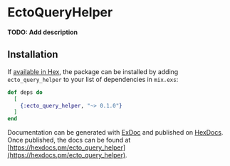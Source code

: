 # EctoQueryHelper

**TODO: Add description**

## Installation

If [available in Hex](https://hex.pm/docs/publish), the package can be installed
by adding `ecto_query_helper` to your list of dependencies in `mix.exs`:

```elixir
def deps do
  [
    {:ecto_query_helper, "~> 0.1.0"}
  ]
end
```

Documentation can be generated with [ExDoc](https://github.com/elixir-lang/ex_doc)
and published on [HexDocs](https://hexdocs.pm). Once published, the docs can
be found at [https://hexdocs.pm/ecto_query_helper](https://hexdocs.pm/ecto_query_helper).

